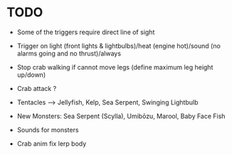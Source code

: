 
# TODO

- Some of the triggers require direct line of sight
- Trigger on light (front lights & lightbulbs)/heat (engine hot)/sound (no alarms going and no thrust)/always
- Stop crab walking if cannot move legs (define maximum leg height up/down)
- Crab attack ?


		
- Tentacles --> Jellyfish, Kelp, Sea Serpent, Swinging Lightbulb
- New Monsters: Sea Serpent (Scylla), Umibōzu, Marool, Baby Face Fish
- Sounds for monsters

- Crab anim fix lerp body
